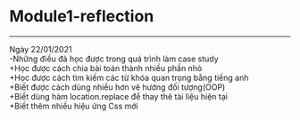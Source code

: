 # Module1-reflection
***
Ngày 22/01/2021<br>
-Những điều đã học được trong quá trình làm case study <br>
+Học được cách chia bài toán thành nhiều phần nhỏ <br>
+Học được cách tìm kiếm các từ khóa quan trọng bằng tiếng anh <br>
+Biết được cách dùng nhiều hơn vê hướng đối tượng(OOP)<br>
+Biết dùng hàm location.replace để thay thê tài liệu hiện tại<br>
+Biết thêm nhiều hiệu ứng Css mới<br>